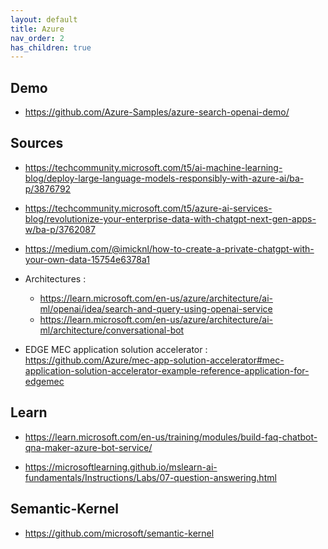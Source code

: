 ```yaml
---
layout: default
title: Azure
nav_order: 2
has_children: true
---
```


## Demo

- https://github.com/Azure-Samples/azure-search-openai-demo/

## Sources

- https://techcommunity.microsoft.com/t5/ai-machine-learning-blog/deploy-large-language-models-responsibly-with-azure-ai/ba-p/3876792
- https://techcommunity.microsoft.com/t5/azure-ai-services-blog/revolutionize-your-enterprise-data-with-chatgpt-next-gen-apps-w/ba-p/3762087
- https://medium.com/@imicknl/how-to-create-a-private-chatgpt-with-your-own-data-15754e6378a1

- Architectures :

  - <https://learn.microsoft.com/en-us/azure/architecture/ai-ml/openai/idea/search-and-query-using-openai-service>
  - <https://learn.microsoft.com/en-us/azure/architecture/ai-ml/architecture/conversational-bot>

- EDGE MEC application solution accelerator : https://github.com/Azure/mec-app-solution-accelerator#mec-application-solution-accelerator-example-reference-application-for-edgemec

## Learn

- https://learn.microsoft.com/en-us/training/modules/build-faq-chatbot-qna-maker-azure-bot-service/

- https://microsoftlearning.github.io/mslearn-ai-fundamentals/Instructions/Labs/07-question-answering.html

## Semantic-Kernel

- <https://github.com/microsoft/semantic-kernel>
